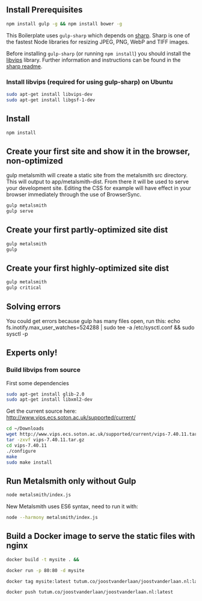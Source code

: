 ## Install Prerequisites

```sh
npm install gulp -g && npm install bower -g
```

This Boilerplate uses `gulp-sharp` which depends on [sharp](https://github.com/lovell/sharp). Sharp
is one of the fastest Node libraries for resizing JPEG, PNG, WebP and TIFF images.

Before installing `gulp-sharp` (or running `npm install`) you should install the
[libvips](https://github.com/jcupitt/libvips) library. Further information and instructions can be
found in the [sharp readme](https://github.com/lovell/sharp#installation).

### Install libvips (required for using gulp-sharp) on Ubuntu

```sh
sudo apt-get install libvips-dev
sudo apt-get install libgsf-1-dev
```

## Install

```sh
npm install
```

## Create your first site and show it in the browser, non-optimized

gulp metalsmith will create a static site from the metalsmith src directory. This will output to
app/metalsmith-dist. From there it will be used to serve your development site. Editing the CSS for
example will have effect in your browser immediately through the use of BrowserSync.

```sh
gulp metalsmith
gulp serve
```

## Create your first partly-optimized site dist

```sh
gulp metalsmith
gulp
```

## Create your first highly-optimized site dist

```sh
gulp metalsmith
gulp critical
```

## Solving errors

You could get errors because gulp has many files open, run this: echo
fs.inotify.max_user_watches=524288 | sudo tee -a /etc/sysctl.conf && sudo sysctl -p

## Experts only!

### Build libvips from source

First some dependencies

```sh
sudo apt-get install glib-2.0
sudo apt-get install libxml2-dev
```

Get the current source here: http://www.vips.ecs.soton.ac.uk/supported/current/

```sh
cd ~/Downloads
wget http://www.vips.ecs.soton.ac.uk/supported/current/vips-7.40.11.tar.gz
tar -zxvf vips-7.40.11.tar.gz
cd vips-7.40.11
./configure
make
sudo make install
```

## Run Metalsmith only without Gulp

```sh
node metalsmith/index.js
```

New Metalsmith uses ES6 syntax, need to run it with:

```sh
node --harmony metalsmith/index.js
```

## Build a Docker image to serve the static files with nginx

```sh
docker build -t mysite . &&

docker run -p 80:80 -d mysite

docker tag mysite:latest tutum.co/joostvanderlaan/joostvanderlaan.nl:latest

docker push tutum.co/joostvanderlaan/joostvanderlaan.nl:latest
```
